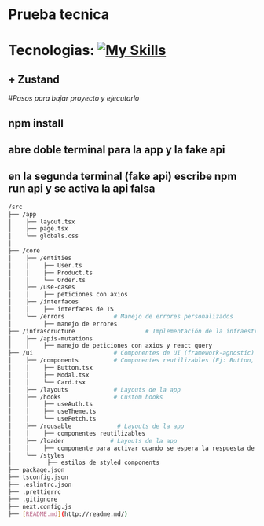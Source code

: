 # Prueba tecnica

# Tecnologias: [![My Skills](https://skillicons.dev/icons?i=typescript,next,styledcomponents,css)](https://skillicons.dev)
## + Zustand

#*Pasos para bajar proyecto y ejecutarlo*

## npm install
## abre doble terminal para la app y la fake api
## en la segunda terminal (fake api) escribe npm run api y se activa la api falsa
```bash
/src
├── /app                    
│    ├── layout.tsx
│    ├── page.tsx
│    └── globals.css
│
├── /core                    
│    ├── /entities            
│    │    ├── User.ts
│    │    ├── Product.ts
│    │    └── Order.ts
│    ├── /use-cases           
│    │    ├── peticiones con axios
│    ├── /interfaces           
│    │    ├── interfaces de TS
│    └── /errors              # Manejo de errores personalizados
│         ├── manejo de errores
├── /infrascructure                    # Implementación de la infraestructura (adaptadores)
│    ├── /apis-mutations           
│    │    ├── manejo de peticiones con axios y react query
├── /ui                       # Componentes de UI (framework-agnostic)
│    ├── /components          # Componentes reutilizables (Ej: Button, Modal)
│    │    ├── Button.tsx
│    │    ├── Modal.tsx
│    │    └── Card.tsx
│    ├── /layouts             # Layouts de la app    
│    ├── /hooks               # Custom hooks
│    │    ├── useAuth.ts
│    │    ├── useTheme.ts
│    │    └── useFetch.ts
│    ├── /rousable             # Layouts de la app
│    │    ├── componentes reutilizables
│    ├── /loader             # Layouts de la app
│    │    ├── componente para activar cuando se espera la respuesta de la api
│    └── /styles             
│          ├── estilos de styled components
├── package.json
├── tsconfig.json
├── .eslintrc.json
├── .prettierrc
├── .gitignore
├── next.config.js
├── [README.md](http://readme.md/)
```


